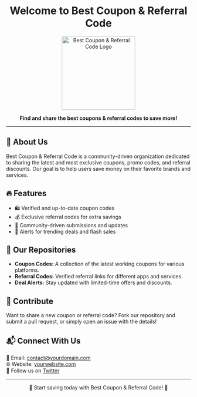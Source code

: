 <h1 align="center">Welcome to Best Coupon & Referral Code</h1>

<p align="center">
  <img src="https://img.freepik.com/free-vector/modern-promo-code-offer-template-web-marketing_1017-53744.jpg" alt="Best Coupon & Referral Code Logo" width="200">
</p>

<p align="center">
  <strong>Find and share the best coupons & referral codes to save more!</strong>
</p>

---

<h2>📌 About Us</h2>
<p>Best Coupon & Referral Code is a community-driven organization dedicated to sharing the latest and most exclusive coupons, promo codes, and referral discounts. Our goal is to help users save money on their favorite brands and services.</p>

<h2>🔥 Features</h2>
<ul>
  <li>🛍️ Verified and up-to-date coupon codes</li>
  <li>💰 Exclusive referral codes for extra savings</li>
  <li>🚀 Community-driven submissions and updates</li>
  <li>📢 Alerts for trending deals and flash sales</li>
</ul>

<h2>📂 Our Repositories</h2>
<ul>
  <li><strong>Coupon Codes:</strong> A collection of the latest working coupons for various platforms.</li>
  <li><strong>Referral Codes:</strong> Verified referral links for different apps and services.</li>
  <li><strong>Deal Alerts:</strong> Stay updated with limited-time offers and discounts.</li>
</ul>

<h2>🤝 Contribute</h2>
<p>Want to share a new coupon or referral code? Fork our repository and submit a pull request, or simply open an issue with the details!</p>

<h2>📬 Connect With Us</h2>
<p>
  📧 Email: <a href="mailto:contact@yourdomain.com">contact@yourdomain.com</a><br>
  🌐 Website: <a href="https://yourwebsite.com">yourwebsite.com</a><br>
  📲 Follow us on <a href="https://twitter.com/yourhandle">Twitter</a>
</p>

---

<p align="center">💸 Start saving today with Best Coupon & Referral Code! 💸</p>
